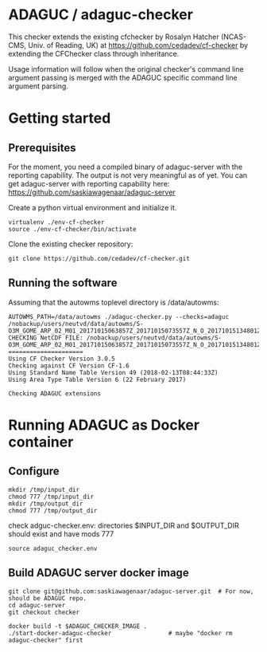 # ADAGUC / adaguc-checker

This checker extends the existing cfchecker by Rosalyn Hatcher (NCAS-CMS, Univ. of Reading, UK) at https://github.com/cedadev/cf-checker by extending the CFChecker class through inheritance.

Usage information will follow when the original checker's command line argument passing is merged with the ADAGUC specific command line argument parsing.

# Getting started

## Prerequisites
For the moment, you need a compiled binary of adaguc-server with the
reporting capability. The output is not very meaningful as of yet.
You can get adaguc-server with reporting capability here:
https://github.com/saskiawagenaar/adaguc-server

Create a python virtual environment and initialize it.
```
virtualenv ./env-cf-checker
source ./env-cf-checker/bin/activate
```

Clone the existing checker repository:

```
git clone https://github.com/cedadev/cf-checker.git
```
## Running the software
Assuming that the autowms toplevel directory is /data/autowms:

```
AUTOWMS_PATH=/data/autowms ./adaguc-checker.py --checks=adaguc /nobackup/users/neutvd/data/autowms/S-O3M_GOME_ARP_02_M01_20171015063857Z_20171015073557Z_N_O_20171015134801Z.nc
CHECKING NetCDF FILE: /nobackup/users/neutvd/data/autowms/S-O3M_GOME_ARP_02_M01_20171015063857Z_20171015073557Z_N_O_20171015134801Z.nc
=====================
Using CF Checker Version 3.0.5
Checking against CF Version CF-1.6
Using Standard Name Table Version 49 (2018-02-13T08:44:33Z)
Using Area Type Table Version 6 (22 February 2017)

Checking ADAGUC extensions
```

# Running ADAGUC as Docker container

## Configure
```
mkdir /tmp/input_dir
chmod 777 /tmp/input_dir
mkdir /tmp/output_dir
chmod 777 /tmp/output_dir
```
check adguc-checker.env:
  directories $INPUT_DIR and $OUTPUT_DIR should exist and have mods 777
```
source adaguc_checker.env
```

## Build ADAGUC server docker image
```
git clone git@github.com:saskiawagenaar/adaguc-server.git  # For now, should be ADAGUC repo.
cd adaguc-server
git checkout checker

docker build -t $ADAGUC_CHECKER_IMAGE .
./start-docker-adaguc-checker                # maybe "docker rm adaguc-checker" first
```
